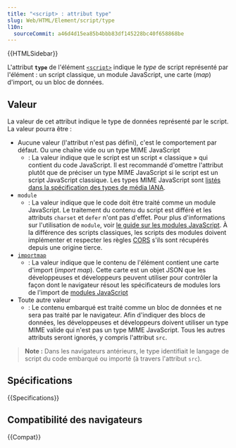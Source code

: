 ```yaml
---
title: "<script> : attribut type"
slug: Web/HTML/Element/script/type
l10n:
  sourceCommit: a46d4d15ea85b4bbb83df145228bc40f658868be
---
```


{{HTMLSidebar}}

L'attribut **`type`** de l'élément [`<script>`](/fr/docs/Web/HTML/Element/script) indique le _type_ de script représenté par l'élément&nbsp;: un script classique, un module JavaScript, une carte (<i lang="en">map</i>) d'import, ou un bloc de données.

## Valeur

La valeur de cet attribut indique le type de données représenté par le script. La valeur pourra être&nbsp;:

- Aucune valeur (l'attribut n'est pas défini), c'est le comportement par défaut. Ou une chaîne vide ou un type MIME JavaScript
  - : La valeur indique que le script est un script «&nbsp;classique&nbsp;» qui contient du code JavaScript. Il est recommandé d'omettre l'attribut plutôt que de préciser un type MIME JavaScript si le script est un script JavaScript classique. Les types MIME JavaScript sont [listés dans la spécification des types de média IANA](/fr/docs/Web/HTTP/Basics_of_HTTP/MIME_types#textjavascript).
- `module`
  - : La valeur indique que le code doit être traité comme un module JavaScript. Le traitement du contenu du script est différé et les attributs `charset` et `defer` n'ont pas d'effet. Pour plus d'informations sur l'utilisation de `module`, voir [le guide sur les modules JavaScript](/fr/docs/Web/JavaScript/Guide/Modules). À la différence des scripts classiques, les scripts des modules doivent implémenter et respecter les règles [CORS](/fr/docs/Web/HTTP/CORS) s'ils sont récupérés depuis une origine tierce.
- [`importmap`](/fr/docs/Web/HTML/Element/script/type/importmap)
  - : La valeur indique que le contenu de l'élément contient une carte d'import (<i lang="en">import map</i>). Cette carte est un objet JSON que les développeuses et développeurs peuvent utiliser pour contrôler la façon dont le navigateur résout les spécificateurs de modules lors de l'import de [modules JavaScript](/fr/docs/Web/JavaScript/Guide/Modules#importer_des_modules_avec_des_cartes_d_import)
- Toute autre valeur
  - : Le contenu embarqué est traité comme un bloc de données et ne sera pas traité par le navigateur. Afin d'indiquer des blocs de données, les développeuses et développeurs doivent utiliser un type MIME valide qui n'est pas un type MIME JavaScript. Tous les autres attributs seront ignorés, y compris l'attribut `src`.

> **Note :** Dans les navigateurs antérieurs, le type identifiait le langage de script du code embarqué ou importé (à travers l'attribut `src`).

## Spécifications

{{Specifications}}

## Compatibilité des navigateurs

{{Compat}}
